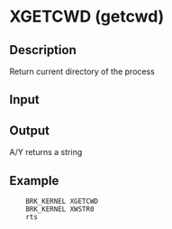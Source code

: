 # XGETCWD (getcwd)

## Description

Return current directory of the process

## Input

## Output

A/Y returns a string

## Example

``` ca65
    BRK_KERNEL XGETCWD
    BRK_KERNEL XWSTR0
    rts
```
